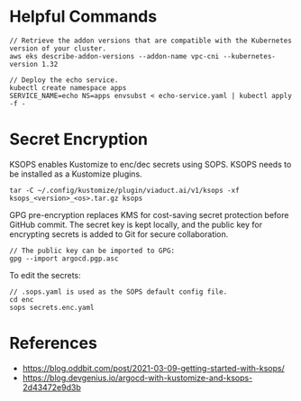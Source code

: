 # Helpful Commands

```
// Retrieve the addon versions that are compatible with the Kubernetes version of your cluster.
aws eks describe-addon-versions --addon-name vpc-cni --kubernetes-version 1.32

// Deploy the echo service.
kubectl create namespace apps
SERVICE_NAME=echo NS=apps envsubst < echo-service.yaml | kubectl apply -f -
```

# Secret Encryption

KSOPS enables Kustomize to enc/dec secrets using SOPS. KSOPS needs to be installed as a Kustomize plugins.

```
tar -C ~/.config/kustomize/plugin/viaduct.ai/v1/ksops -xf ksops_<version>_<os>.tar.gz ksops
```

GPG pre-encryption replaces KMS for cost-saving secret protection before GitHub commit. The secret key is kept locally, and the public key for encrypting secrets is added to Git for secure collaboration.

```
// The public key can be imported to GPG:
gpg --import argocd.pgp.asc
```

To edit the secrets:

```
// .sops.yaml is used as the SOPS default config file.
cd enc
sops secrets.enc.yaml
```

# References
- https://blog.oddbit.com/post/2021-03-09-getting-started-with-ksops/
- https://blog.devgenius.io/argocd-with-kustomize-and-ksops-2d43472e9d3b